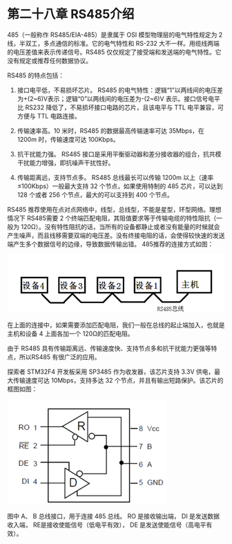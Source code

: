 # 第二十八章 RS485介绍

485（一般称作 RS485/EIA-485）是隶属于 OSI 模型物理层的电气特性规定为 2 线，半双工，多点通信的标准。它的电气特性和 RS-232 大不一样。用缆线两端的电压差值来表示传递信号。RS485 仅仅规定了接受端和发送端的电气特性。它没有规定或推荐任何数据协议。

RS485 的特点包括：

1. 接口电平低，不易损坏芯片。 RS485 的电气特性：逻辑“1”以两线间的电压差为+(2~6)V表示；逻辑“0”以两线间的电压差为-(2~6)V 表示。接口信号电平比 RS232 降低了，不易损坏接口电路的芯片，且该电平与 TTL 电平兼容，可方便与 TTL 电路连接。

2. 传输速率高。10 米时，RS485 的数据最高传输速率可达 35Mbps，在 1200m 时，传输速度可达 100Kbps。

3. 抗干扰能力强。 RS485 接口是采用平衡驱动器和差分接收器的组合，抗共模干扰能力增强，即抗噪声干扰性好。

4. 传输距离远，支持节点多。 RS485 总线最长可以传输 1200m 以上（速率≤100Kbps）一般最大支持 32 个节点，如果使用特制的 485 芯片，可以达到 128 个或者 256 个节点，最大的可以支持到 400 个节点。

RS485 推荐使用在点对点网络中，线型，总线型，不能是星型，环型网络。理想情况下 RS485需要 2 个终端匹配电阻，其阻值要求等于传输电缆的特性阻抗（一般为 120Ω）。没有特性阻抗的话，当所有的设备都静止或者没有能量的时候就会产生噪声，而且线移需要双端的电压差。没有终接电阻的话，会使得较快速的发送端产生多个数据信号的边缘，导致数据传输出错。 485推荐的连接方式如图：

![屏幕截图 2024-10-20 231151.png](https://raw.githubusercontent.com/hazy1k/My-drawing-bed/main/2024/10/20-23-12-00-屏幕截图%202024-10-20%20231151.png)

在上面的连接中，如果需要添加匹配电阻，我们一般在总线的起止端加入，也就是主机和设备 4 上面各加一个 120Ω的匹配电阻。

由于 RS485 具有传输距离远、传输速度快、支持节点多和抗干扰能力更强等特点，所以RS485 有很广泛的应用。

探索者 STM32F4 开发板采用 SP3485 作为收发器，该芯片支持 3.3V 供电，最大传输速度可达 10Mbps，支持多达 32 个节点，并且有输出短路保护。该芯片的框图如图：

![屏幕截图 2024-10-20 231330.png](https://raw.githubusercontent.com/hazy1k/My-drawing-bed/main/2024/10/20-23-13-36-屏幕截图%202024-10-20%20231330.png)

图中 A、 B 总线接口，用于连接 485 总线。 RO 是接收输出端， DI 是发送数据收入端， RE是接收使能信号（低电平有效）， DE 是发送使能信号（高电平有效）。
